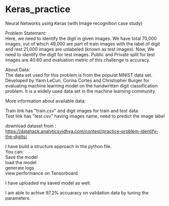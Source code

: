 # Keras_practice<br>

Neural Networks using Keras (with Image recognition case study)<br>

Problem Statement:<br>
Here, we need to identify the digit in given images. We have total 70,000 images, out of which 49,000 are part of train images with the label of digit and rest 21,000 images are unlabeled (known as test images). Now, We need to identify the digit for test images. Public and Private split for test images are 40:60 and evaluation metric of this challenge is accuracy.

About Data:<br>
The data set used for this problem is from the populat MNIST data set. Developed by Yann LeCun, Corina Cortes and Christopher Burger for evaluating machine learning model on the handwritten digit classification problem. It is a widely used data set in the machine learning community.<br>


More information about available data:<br>

Train link has "train.csv" and digit images for train and test data.<br>
Test link has "test.csv" having images name, need to predict the image label<br>

download dataset from : https://datahack.analyticsvidhya.com/contest/practice-problem-identify-the-digits/

I have build a structure approach in the python file.<br>
You can:<br>
Save the model<br>
load the model<br>
generate logs <br>
view performance on Tensorboard<br>

I have uploaded my saved  model as well.<br>

I am able to achive 97.2% accuaracy on validation data by tuning the parameters.


